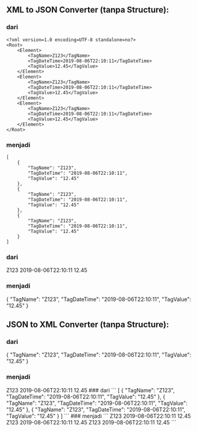 ## XML to JSON Converter (tanpa Structure):

### dari
```
<?xml version=1.0 encoding=UTF-8 standalone=no?>
<Root>
	<Element>
		<TagName>Z123</TagName>
		<TagDateTime>2019-08-06T22:10:11</TagDateTime>
		<TagValue>12.45</TagValue>
	</Element>
	<Element>
		<TagName>Z123</TagName>
		<TagDateTime>2019-08-06T22:10:11</TagDateTime>
		<TagValue>12.45</TagValue>
	</Element>
	<Element>
		<TagName>Z123</TagName>
		<TagDateTime>2019-08-06T22:10:11</TagDateTime>
		<TagValue>12.45</TagValue>
	</Element>
</Root>
```
### menjadi
```
[
	{
		"TagName": "Z123",
		"TagDateTime": "2019-08-06T22:10:11",
		"TagValue": "12.45"
	},
	{
		"TagName": "Z123",
		"TagDateTime": "2019-08-06T22:10:11",
		"TagValue": "12.45"
	},
	{
		"TagName": "Z123",
		"TagDateTime": "2019-08-06T22:10:11",
		"TagValue": "12.45"
	}
]
```

### dari
<?xml version=1.0 encoding=UTF-8 standalone=no?>
<Root>
	<TagName>Z123</TagName>
	<TagDateTime>2019-08-06T22:10:11</TagDateTime>
	<TagValue>12.45</TagValue>
</Root>

### menjadi

{
	"TagName": "Z123",
	"TagDateTime": "2019-08-06T22:10:11",
	"TagValue": "12.45"
}

## JSON to XML Converter (tanpa Structure):
### dari

{
	"TagName": "Z123",
	"TagDateTime": "2019-08-06T22:10:11",
	"TagValue": "12.45"
}

### menjadi
<?xml version=1.0 encoding=UTF-8 standalone=no?>
<Root>
	<TagName>Z123</TagName>
	<TagDateTime>2019-08-06T22:10:11</TagDateTime>
	<TagValue>12.45</TagValue>
</Root>
### dari
```
[
	{
		"TagName": "Z123",
		"TagDateTime": "2019-08-06T22:10:11",
		"TagValue": "12.45"
	},
	{
		"TagName": "Z123",
		"TagDateTime": "2019-08-06T22:10:11",
		"TagValue": "12.45"
	},
	{
		"TagName": "Z123",
		"TagDateTime": "2019-08-06T22:10:11",
		"TagValue": "12.45"
	}
]
```
### menjadi
```
<?xml version=1.0 encoding=UTF-8 standalone=no?>
<Root>
	<Element>
		<TagName>Z123</TagName>
		<TagDateTime>2019-08-06T22:10:11</TagDateTime>
		<TagValue>12.45</TagValue>
	</Element>
	<Element>
		<TagName>Z123</TagName>
		<TagDateTime>2019-08-06T22:10:11</TagDateTime>
		<TagValue>12.45</TagValue>
	</Element>
	<Element>
		<TagName>Z123</TagName>
		<TagDateTime>2019-08-06T22:10:11</TagDateTime>
		<TagValue>12.45</TagValue>
	</Element>
</Root>
```
